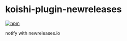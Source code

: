 # koishi-plugin-newreleases

[![npm](https://img.shields.io/npm/v/koishi-plugin-newreleases?style=flat-square)](https://www.npmjs.com/package/koishi-plugin-newreleases)

notify with newreleases.io
